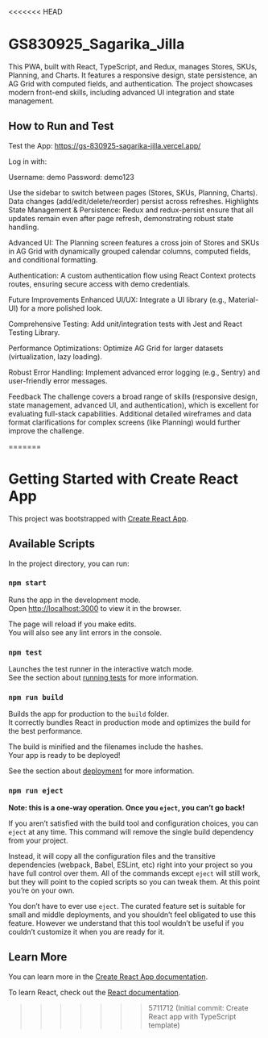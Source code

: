 <<<<<<< HEAD
# GS830925_Sagarika_Jilla
This PWA, built with React, TypeScript, and Redux, manages Stores, SKUs, Planning, and Charts. It features a responsive design, state persistence, an AG Grid with computed fields, and authentication. The project showcases modern front-end skills, including advanced UI integration and state management.
## How to Run and Test

Test the App: https://gs-830925-sagarika-jilla.vercel.app/

Log in with:

Username: demo  Password: demo123

Use the sidebar to switch between pages (Stores, SKUs, Planning, Charts).
Data changes (add/edit/delete/reorder) persist across refreshes.
Highlights
State Management & Persistence:
Redux and redux-persist ensure that all updates remain even after page refresh, demonstrating robust state handling.

Advanced UI:
The Planning screen features a cross join of Stores and SKUs in AG Grid with dynamically grouped calendar columns, computed fields, and conditional formatting.

Authentication:
A custom authentication flow using React Context protects routes, ensuring secure access with demo credentials.

Future Improvements
Enhanced UI/UX:
Integrate a UI library (e.g., Material-UI) for a more polished look.

Comprehensive Testing:
Add unit/integration tests with Jest and React Testing Library.

Performance Optimizations:
Optimize AG Grid for larger datasets (virtualization, lazy loading).

Robust Error Handling:
Implement advanced error logging (e.g., Sentry) and user-friendly error messages.

Feedback
The challenge covers a broad range of skills (responsive design, state management, advanced UI, and authentication), which is excellent for evaluating full-stack capabilities.
Additional detailed wireframes and data format clarifications for complex screens (like Planning) would further improve the challenge.



=======
# Getting Started with Create React App

This project was bootstrapped with [Create React App](https://github.com/facebook/create-react-app).

## Available Scripts

In the project directory, you can run:

### `npm start`

Runs the app in the development mode.\
Open [http://localhost:3000](http://localhost:3000) to view it in the browser.

The page will reload if you make edits.\
You will also see any lint errors in the console.

### `npm test`

Launches the test runner in the interactive watch mode.\
See the section about [running tests](https://facebook.github.io/create-react-app/docs/running-tests) for more information.

### `npm run build`

Builds the app for production to the `build` folder.\
It correctly bundles React in production mode and optimizes the build for the best performance.

The build is minified and the filenames include the hashes.\
Your app is ready to be deployed!

See the section about [deployment](https://facebook.github.io/create-react-app/docs/deployment) for more information.

### `npm run eject`

**Note: this is a one-way operation. Once you `eject`, you can’t go back!**

If you aren’t satisfied with the build tool and configuration choices, you can `eject` at any time. This command will remove the single build dependency from your project.

Instead, it will copy all the configuration files and the transitive dependencies (webpack, Babel, ESLint, etc) right into your project so you have full control over them. All of the commands except `eject` will still work, but they will point to the copied scripts so you can tweak them. At this point you’re on your own.

You don’t have to ever use `eject`. The curated feature set is suitable for small and middle deployments, and you shouldn’t feel obligated to use this feature. However we understand that this tool wouldn’t be useful if you couldn’t customize it when you are ready for it.

## Learn More

You can learn more in the [Create React App documentation](https://facebook.github.io/create-react-app/docs/getting-started).

To learn React, check out the [React documentation](https://reactjs.org/).
>>>>>>> 5711712 (Initial commit: Create React app with TypeScript template)
